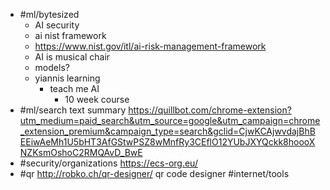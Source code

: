 - #ml/bytesized
	- AI security
	- ai nist framework
	- https://www.nist.gov/itl/ai-risk-management-framework
	- AI is musical chair
	- models?
	- yiannis learning
		- teach me AI
			- 10 week course
- #ml/search text summary https://quillbot.com/chrome-extension?utm_medium=paid_search&utm_source=google&utm_campaign=chrome_extension_premium&campaign_type=search&gclid=CjwKCAjwvdajBhBEEiwAeMh1U5bHT3AfGStwPSZ8wMnfRy3CEflO12YUbJXYQckk8hoooXNZKsmOshoC2RMQAvD_BwE
- #security/organizations https://ecs-org.eu/
- #qr http://robko.ch/qr-designer/ qr code designer #internet/tools